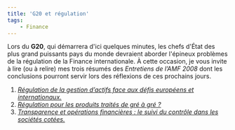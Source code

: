 ```yaml
---
title: 'G20 et régulation'
tags:
    - Finance
---
```


Lors du **G20**, qui démarrera d'ici quelques minutes, les chefs d'État des plus
grand puissants pays du monde devraient aborder l'épineux problèmes de la
régulation de la Finance internationale. À cette occasion, je vous invite à lire
(ou à relire) mes trois résumés des _Entretiens de l’AMF 2008_ dont les
conclusions pourront servir lors des réflexions de ces prochains jours.

1.  [_Régulation de la gestion d’actifs face aux défis européens et internationaux._](/2008/11/les-entretiens-de-lamf-2008-13-regulation-de-la-gestion-dactifs/)
2.  [_Régulation pour les produits traités de gré à gré ?_](/2008/12/les-entretiens-de-lamf-2008-23-regulation-des-produits-traites-de-gre-a-gre/)
3.  [_Transparence et opérations financières : le suivi du contrôle dans les sociétés cotées._](/2008/12/les-entretiens-de-lamf-2008-33-suivi-du-controle-dans-les-societes-cotees/)

